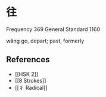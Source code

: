 # 往
Frequency 369
General Standard 1160

wǎng
go, depart; past, formerly

## References
- [[HSK 2]]
- [[8 Strokes]]
- [[彳 Radical]]